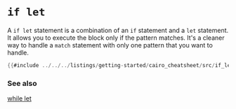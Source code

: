 # `if let`

A `if let` statement is a combination of an `if` statement and a `let` statement. It allows you to execute the block only if the pattern matches. It's a cleaner way to handle a `match` statement with only one pattern that you want to handle.

```rust
{{#include ../../../listings/getting-started/cairo_cheatsheet/src/if_let_example.cairo:sheet}}
```

### See also

[while let](while_let.md)

